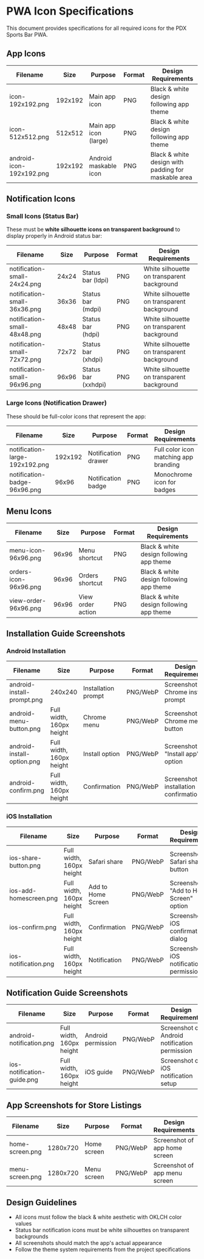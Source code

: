 # PWA Icon Specifications

This document provides specifications for all required icons for the PDX Sports Bar PWA.

## App Icons

| Filename | Size | Purpose | Format | Design Requirements |
|----------|------|---------|--------|---------------------|
| icon-192x192.png | 192x192 | Main app icon | PNG | Black & white design following app theme |
| icon-512x512.png | 512x512 | Main app icon (large) | PNG | Black & white design following app theme |
| android-icon-192x192.png | 192x192 | Android maskable icon | PNG | Black & white design with padding for maskable area |

## Notification Icons

### Small Icons (Status Bar)
These must be **white silhouette icons on transparent background** to display properly in Android status bar:

| Filename | Size | Purpose | Format | Design Requirements |
|----------|------|---------|--------|---------------------|
| notification-small-24x24.png | 24x24 | Status bar (ldpi) | PNG | White silhouette on transparent background |
| notification-small-36x36.png | 36x36 | Status bar (mdpi) | PNG | White silhouette on transparent background |
| notification-small-48x48.png | 48x48 | Status bar (hdpi) | PNG | White silhouette on transparent background |
| notification-small-72x72.png | 72x72 | Status bar (xhdpi) | PNG | White silhouette on transparent background |
| notification-small-96x96.png | 96x96 | Status bar (xxhdpi) | PNG | White silhouette on transparent background |

### Large Icons (Notification Drawer)
These should be full-color icons that represent the app:

| Filename | Size | Purpose | Format | Design Requirements |
|----------|------|---------|--------|---------------------|
| notification-large-192x192.png | 192x192 | Notification drawer | PNG | Full color icon matching app branding |
| notification-badge-96x96.png | 96x96 | Notification badge | PNG | Monochrome icon for badges |

## Menu Icons

| Filename | Size | Purpose | Format | Design Requirements |
|----------|------|---------|--------|---------------------|
| menu-icon-96x96.png | 96x96 | Menu shortcut | PNG | Black & white design following app theme |
| orders-icon-96x96.png | 96x96 | Orders shortcut | PNG | Black & white design following app theme |
| view-order-96x96.png | 96x96 | View order action | PNG | Black & white design following app theme |

## Installation Guide Screenshots

### Android Installation
| Filename | Size | Purpose | Format | Design Requirements |
|----------|------|---------|--------|---------------------|
| android-install-prompt.png | 240x240 | Installation prompt | PNG/WebP | Screenshot of Chrome install prompt |
| android-menu-button.png | Full width, 160px height | Chrome menu | PNG/WebP | Screenshot of Chrome menu button |
| android-install-option.png | Full width, 160px height | Install option | PNG/WebP | Screenshot of "Install app" option |
| android-confirm.png | Full width, 160px height | Confirmation | PNG/WebP | Screenshot of installation confirmation |

### iOS Installation
| Filename | Size | Purpose | Format | Design Requirements |
|----------|------|---------|--------|---------------------|
| ios-share-button.png | Full width, 160px height | Safari share | PNG/WebP | Screenshot of Safari share button |
| ios-add-homescreen.png | Full width, 160px height | Add to Home Screen | PNG/WebP | Screenshot of "Add to Home Screen" option |
| ios-confirm.png | Full width, 160px height | Confirmation | PNG/WebP | Screenshot of iOS confirmation dialog |
| ios-notification.png | Full width, 160px height | Notification | PNG/WebP | Screenshot of iOS notification permission |

## Notification Guide Screenshots
| Filename | Size | Purpose | Format | Design Requirements |
|----------|------|---------|--------|---------------------|
| android-notification.png | Full width, 160px height | Android permission | PNG/WebP | Screenshot of Android notification permission |
| ios-notification-guide.png | Full width, 160px height | iOS guide | PNG/WebP | Screenshot of iOS notification setup |

## App Screenshots for Store Listings
| Filename | Size | Purpose | Format | Design Requirements |
|----------|------|---------|--------|---------------------|
| home-screen.png | 1280x720 | Home screen | PNG/WebP | Screenshot of app home screen |
| menu-screen.png | 1280x720 | Menu screen | PNG/WebP | Screenshot of app menu screen |

## Design Guidelines
- All icons must follow the black & white aesthetic with OKLCH color values
- Status bar notification icons must be white silhouettes on transparent backgrounds
- All screenshots should match the app's actual appearance
- Follow the theme system requirements from the project specifications
